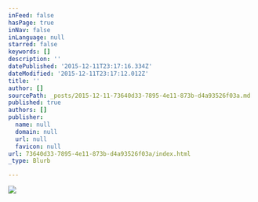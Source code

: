 ```yaml
---
inFeed: false
hasPage: true
inNav: false
inLanguage: null
starred: false
keywords: []
description: ''
datePublished: '2015-12-11T23:17:16.334Z'
dateModified: '2015-12-11T23:17:12.012Z'
title: ''
author: []
sourcePath: _posts/2015-12-11-73640d33-7895-4e11-873b-d4a93526f03a.md
published: true
authors: []
publisher:
  name: null
  domain: null
  url: null
  favicon: null
url: 73640d33-7895-4e11-873b-d4a93526f03a/index.html
_type: Blurb

---
```

![](https://the-grid-user-content.s3-us-west-2.amazonaws.com/31ea5e18-dc51-4359-9e95-2bdaff3201b7.jpg)